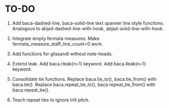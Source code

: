 TO-DO
=====

1.  Add baca-dashed-line, baca-solid-line text spanner line style functions.
    Analogous to abjad-dashed-line-with-hook, abjad-solid-line-with-hook.

2.  Integrate empty fermata measures.
    Make fermata_measure_staff_line_count=0 work.

3.  Add functions for glissandi without note-heads.

4.  Extend leak.
    Add baca.rleak(n=1) keyword.
    Add baca.lleak(n=1) keyword.

5.  Consolidate tie functions.
    Replace baca.tie_to(), baca.tie_from() with baca.tie().
    Replace baca.repeat_tie_to(), baca.repeat_tie_from() with baca.repeat_tie().

6.  Teach repeat ties to ignore trill pitch.
